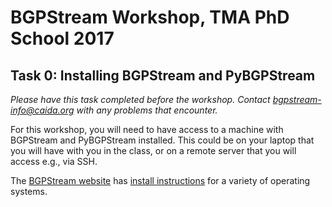 # BGPStream Workshop, TMA PhD School 2017

## Task 0: Installing BGPStream and PyBGPStream
_Please have this task completed before the workshop. Contact bgpstream-info@caida.org with any problems that encounter._

For this workshop, you will need to have access to a machine with BGPStream and PyBGPStream installed. This could be on your laptop that you will have with you in the class, or on a remote server that you will access e.g., via SSH.

The [BGPStream website](https://bgpstream.caida.org) has [install instructions](http://bgpstream.caida.org/docs/install) for a variety of operating systems.
